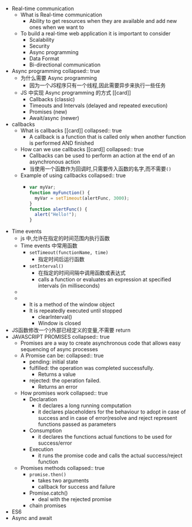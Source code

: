 - Real-time communication
	- What is Real-time communication
		- Ability to get resources when they are available and add new ones when we want to
	- To build a real-time web application it is important to consider
		- Scalability
		- Security
		- Async programming
		- Data Format
		- Bi-directional communication
- Async programming
  collapsed:: true
	- 为什么需要 Async programming
		- 因为一个JS程序只有一个线程,因此需要异步来执行一些任务
	- JS 中实现 Async programming 的方式 [[card]]
		- Callbacks (classic)
		- Timeouts and Intervals (delayed and repeated execution)
		- Promises (new)
		- Await/async (newer)
- callbacks
	- What is callbacks [[card]]
	  collapsed:: true
		- A callback is a function that is called only when another function is performed AND  finished
	- How can we use callbacks [[card]]
	  collapsed:: true
		- Callbacks can be used to perform an action at the end of an asynchronous action
		- 当使用一个函数作为回调时,只需要传入函数的名字,而不需要`()`
	- Example of using callbacks
	  collapsed:: true
		- ```js
		  var myVar;
		  function myFunction() {
		  	myVar = setTimeout(alertFunc, 3000);
		  }
		  function alertFunc() {
		  	alert("Hello!");
		  }
		  ```
- Time events
	- js 中,允许在指定的时间范围内执行函数
	- Time events 中常用函数
		- `setTimeout(functionName, time)`
			- 指定时间后运行函数
		- `setInterval()`
			- 在指定的时间间隔中调用函数或表达式
			- calls a function or evaluates an expression at 
			  specified intervals (in milliseconds)
	-
	-
		- It is a method of the window object
		- It is repeatedly executed until stopped
			- clearInterval()
			- Window is closed
- JS函数修改一个}外部已经定义的变量,不需要 return
- JAVASCRIPT PROMISES
  collapsed:: true
	- Promises are a way to create asynchronous code that allows easy sequencing of async processes
	- A Promise can be:
	  collapsed:: true
		- pending: initial state
		- fulfilled: the operation was completed successfully.
			- Returns a value
		- rejected: the operation failed.
			- Returns an error
	- How promises work
	  collapsed:: true
		- Declaration
			- it declares a long running computation
			- it declares placeholders for the behaviour to adopt in case of success and in case of error(resolve and reject represent functions passed as parameters
		- Consumption
			- it declares the functions actual functions to be used for success/error
		- Execution
			- it runs the promise code and calls the actual success/reject function
	- Promises methods
	  collapsed:: true
		- `promise.then()`
			- takes two arguments
			- callback for success and failure
		- Promise.catch()
			- deal with the rejected promise
		- chain promises
- ES6
- Async and await